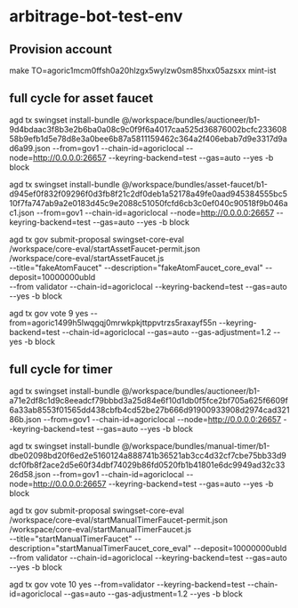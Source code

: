 # arbitrage-bot-test-env


## Provision account

make TO=agoric1mcm0ffsh0a20hlzgx5wylzw0sm85hxx05azsxx mint-ist

## full cycle for asset faucet

agd tx swingset install-bundle @/workspace/bundles/auctioneer/b1-9d4bdaac3f8b3e2b6ba0a08c9c0f9f6a4017caa525d36876002bcfc23360858b9efb1d5e78d8e3a0bee6b87a5811159462c364a2f406ebab7d9e3317d9ad6a99.json --from=gov1 --chain-id=agoriclocal --node=http://0.0.0.0:26657 --keyring-backend=test --gas=auto --yes -b block

agd tx swingset install-bundle @/workspace/bundles/asset-faucet/b1-d945ef0f832f09296f0d3fb8f21c2df0deb1a52178a49fe0aad945384555bc510f7fa747ab9a2e0183d45c9e2088c51050fcfd6cb3c0ef040c90518f9b046ac1.json --from=gov1 --chain-id=agoriclocal --node=http://0.0.0.0:26657 --keyring-backend=test --gas=auto --yes -b block

agd tx gov submit-proposal swingset-core-eval \
 /workspace/core-eval/startAssetFaucet-permit.json \
 /workspace/core-eval/startAssetFaucet.js \
--title="fakeAtomFaucet" --description="fakeAtomFaucet_core_eval" --deposit=10000000ubld \
 --from validator --chain-id=agoriclocal --keyring-backend=test --gas=auto --yes -b block

agd tx gov vote 9 yes --from=agoric1499h5lwqgqj0mrwkpkjttppvtrzs5raxayf55n --keyring-backend=test --chain-id=agoriclocal --gas=auto --gas-adjustment=1.2 --yes -b block


## full cycle for timer

agd tx swingset install-bundle @/workspace/bundles/auctioneer/b1-a71e2df8c1d9c8eeadcf79bbbd3a25d84e6f10d1db0f5fce2bf705a625f6609f6a33ab8553f01565dd438cbfb4cd52be27b666d91900933908d2974cad32186b.json --from=gov1 --chain-id=agoriclocal --node=http://0.0.0.0:26657 --keyring-backend=test --gas=auto --yes -b block

agd tx swingset install-bundle @/workspace/bundles/manual-timer/b1-dbe02098bd20f6ed2e5160124a888741b36521ab3cc4d32cf7cbe75bb33d9dcf0fb8f2ace2d5e60f34dbf74029b86fd0520fb1b41801e6dc9949ad32c3326d58.json --from=gov1 --chain-id=agoriclocal --node=http://0.0.0.0:26657 --keyring-backend=test --gas=auto --yes -b block

agd tx gov submit-proposal swingset-core-eval \
 /workspace/core-eval/startManualTimerFaucet-permit.json \
 /workspace/core-eval/startManualTimerFaucet.js \
--title="startManualTimerFaucet" --description="startManualTimerFaucet_core_eval" --deposit=10000000ubld \
 --from validator --chain-id=agoriclocal --keyring-backend=test --gas=auto --yes -b block

agd tx gov vote 10 yes --from=validator --keyring-backend=test --chain-id=agoriclocal --gas=auto --gas-adjustment=1.2 --yes -b block
